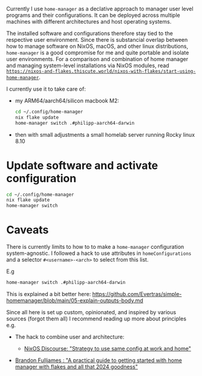Currently I use `home-manager` as a declative approach to manager user level
programs and their configurations. It can be deployed across multiple machines
with different architectures and host operating systems.

The installed software and configurations therefore stay tied to the
respective user environment. Since there is substancial overlap between 
how to manage software on NixOS, macOS, and other linux distributions,
`home-manager` is a good compromise for me and quite portable and isolate user 
environments. For a comparison and combination of home manager and managing
system-level installations via NixOS modules,
read [`https://nixos-and-flakes.thiscute.world/nixos-with-flakes/start-using-home-manager`](https://nixos-and-flakes.thiscute.world/nixos-with-flakes/start-using-home-manager).

I currently use it to take care of:

- my ARM64/aarch64/silicon macbook M2:

  ```sh
  cd ~/.config/home-manager
  nix flake update
  home-manager switch .#philipp-aarch64-darwin
  ```

- then with small adjustments a small homelab server running Rocky linux 8.10



# Update software and activate configuration

```sh
cd ~/.config/home-manager
nix flake update
home-manager switch
```

# Caveats

There is currently limits to how to to make a `home-manager` configuration
system-agnostic. I followed a hack to use attributes in `homeConfigurations`
and a selector `#<username>-<arch>` to select from this list.

E.g 
```sh
home-manager switch .#philipp-aarch64-darwin
```

This is explained a bit better here: https://github.com/Evertras/simple-homemanager/blob/main/05-explain-outputs-body.md

Since all here is set up custom, opinionated, and inspired by various 
sources (forgot them all) I recommend reading up more about principles e.g. 

- The hack to combine user and architecture:
  - [NixOS Discourse: "Strategy to use same config at work and home"](https://discourse.nixos.org/t/strategy-to-use-same-config-at-work-and-home/34317/2)

- [Brandon Fulljames : "A practical guide to getting started with home manager with flakes and all that 2024 goodness"](https://github.com/evertras/simple-homemanager)
